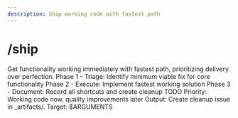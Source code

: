 ```yaml
---
description: Ship working code with fastest path
---
```


# /ship

<instructions>
Get functionality working immediately with fastest path, prioritizing delivery over perfection.
</instructions>

<approach>
Phase 1 - Triage: Identify minimum viable fix for core functionality
Phase 2 - Execute: Implement fastest working solution
Phase 3 - Document: Record all shortcuts and create cleanup TODO
Priority: Working code now, quality improvements later
Output: Create cleanup issue in _artifacts/.
</approach>

<context>
Target: $ARGUMENTS
</context>